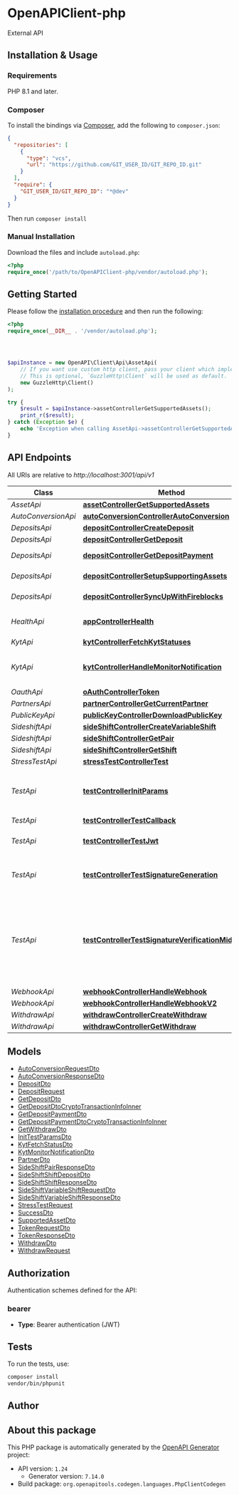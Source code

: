 # OpenAPIClient-php

External API


## Installation & Usage

### Requirements

PHP 8.1 and later.

### Composer

To install the bindings via [Composer](https://getcomposer.org/), add the following to `composer.json`:

```json
{
  "repositories": [
    {
      "type": "vcs",
      "url": "https://github.com/GIT_USER_ID/GIT_REPO_ID.git"
    }
  ],
  "require": {
    "GIT_USER_ID/GIT_REPO_ID": "*@dev"
  }
}
```

Then run `composer install`

### Manual Installation

Download the files and include `autoload.php`:

```php
<?php
require_once('/path/to/OpenAPIClient-php/vendor/autoload.php');
```

## Getting Started

Please follow the [installation procedure](#installation--usage) and then run the following:

```php
<?php
require_once(__DIR__ . '/vendor/autoload.php');




$apiInstance = new OpenAPI\Client\Api\AssetApi(
    // If you want use custom http client, pass your client which implements `GuzzleHttp\ClientInterface`.
    // This is optional, `GuzzleHttp\Client` will be used as default.
    new GuzzleHttp\Client()
);

try {
    $result = $apiInstance->assetControllerGetSupportedAssets();
    print_r($result);
} catch (Exception $e) {
    echo 'Exception when calling AssetApi->assetControllerGetSupportedAssets: ', $e->getMessage(), PHP_EOL;
}

```

## API Endpoints

All URIs are relative to *http://localhost:3001/api/v1*

Class | Method | HTTP request | Description
------------ | ------------- | ------------- | -------------
*AssetApi* | [**assetControllerGetSupportedAssets**](docs/Api/AssetApi.md#assetcontrollergetsupportedassets) | **GET** /asset | 
*AutoConversionApi* | [**autoConversionControllerAutoConversion**](docs/Api/AutoConversionApi.md#autoconversioncontrollerautoconversion) | **POST** /auto-conversion | 
*DepositsApi* | [**depositControllerCreateDeposit**](docs/Api/DepositsApi.md#depositcontrollercreatedeposit) | **POST** /deposits | 
*DepositsApi* | [**depositControllerGetDeposit**](docs/Api/DepositsApi.md#depositcontrollergetdeposit) | **GET** /deposits/{paymentId} | 
*DepositsApi* | [**depositControllerGetDepositPayment**](docs/Api/DepositsApi.md#depositcontrollergetdepositpayment) | **GET** /deposits/payments/{paymentId} | 
*DepositsApi* | [**depositControllerSetupSupportingAssets**](docs/Api/DepositsApi.md#depositcontrollersetupsupportingassets) | **GET** /deposits/setup-supporting-assets | 
*DepositsApi* | [**depositControllerSyncUpWithFireblocks**](docs/Api/DepositsApi.md#depositcontrollersyncupwithfireblocks) | **GET** /deposits/sync-up-with-fireblocks | 
*HealthApi* | [**appControllerHealth**](docs/Api/HealthApi.md#appcontrollerhealth) | **GET** /health | Get the health of the API
*KytApi* | [**kytControllerFetchKytStatuses**](docs/Api/KytApi.md#kytcontrollerfetchkytstatuses) | **POST** /kyt/fetch-kyt-statuses | 
*KytApi* | [**kytControllerHandleMonitorNotification**](docs/Api/KytApi.md#kytcontrollerhandlemonitornotification) | **POST** /kyt | Process KYT monitor notification
*OauthApi* | [**oAuthControllerToken**](docs/Api/OauthApi.md#oauthcontrollertoken) | **POST** /oauth/token | 
*PartnersApi* | [**partnerControllerGetCurrentPartner**](docs/Api/PartnersApi.md#partnercontrollergetcurrentpartner) | **GET** /partners/me | 
*PublicKeyApi* | [**publicKeyControllerDownloadPublicKey**](docs/Api/PublicKeyApi.md#publickeycontrollerdownloadpublickey) | **GET** /public-key | 
*SideshiftApi* | [**sideShiftControllerCreateVariableShift**](docs/Api/SideshiftApi.md#sideshiftcontrollercreatevariableshift) | **POST** /sideshift/shifts/variable | 
*SideshiftApi* | [**sideShiftControllerGetPair**](docs/Api/SideshiftApi.md#sideshiftcontrollergetpair) | **GET** /sideshift/pair/{from}/{to} | 
*SideshiftApi* | [**sideShiftControllerGetShift**](docs/Api/SideshiftApi.md#sideshiftcontrollergetshift) | **GET** /sideshift/shifts/{shiftId} | 
*StressTestApi* | [**stressTestControllerTest**](docs/Api/StressTestApi.md#stresstestcontrollertest) | **POST** /stress-test | 
*TestApi* | [**testControllerInitParams**](docs/Api/TestApi.md#testcontrollerinitparams) | **POST** /test/init-params | Test the init params with JWT token and apiToken
*TestApi* | [**testControllerTestCallback**](docs/Api/TestApi.md#testcontrollertestcallback) | **POST** /test/callback | 
*TestApi* | [**testControllerTestJwt**](docs/Api/TestApi.md#testcontrollertestjwt) | **GET** /test/jwt | Test the API with JWT token
*TestApi* | [**testControllerTestSignatureGeneration**](docs/Api/TestApi.md#testcontrollertestsignaturegeneration) | **POST** /test/signature-generation | Test the API with signature generation
*TestApi* | [**testControllerTestSignatureVerificationMiddleware**](docs/Api/TestApi.md#testcontrollertestsignatureverificationmiddleware) | **POST** /test/signature-verification | Test the API with signature verification middleware. Requires apiToken in body. ApiToken is partnerId
*WebhookApi* | [**webhookControllerHandleWebhook**](docs/Api/WebhookApi.md#webhookcontrollerhandlewebhook) | **POST** /webhook | 
*WebhookApi* | [**webhookControllerHandleWebhookV2**](docs/Api/WebhookApi.md#webhookcontrollerhandlewebhookv2) | **POST** /webhook/v2 | 
*WithdrawApi* | [**withdrawControllerCreateWithdraw**](docs/Api/WithdrawApi.md#withdrawcontrollercreatewithdraw) | **POST** /withdraw | 
*WithdrawApi* | [**withdrawControllerGetWithdraw**](docs/Api/WithdrawApi.md#withdrawcontrollergetwithdraw) | **GET** /withdraw/{paymentId} | 

## Models

- [AutoConversionRequestDto](docs/Model/AutoConversionRequestDto.md)
- [AutoConversionResponseDto](docs/Model/AutoConversionResponseDto.md)
- [DepositDto](docs/Model/DepositDto.md)
- [DepositRequest](docs/Model/DepositRequest.md)
- [GetDepositDto](docs/Model/GetDepositDto.md)
- [GetDepositDtoCryptoTransactionInfoInner](docs/Model/GetDepositDtoCryptoTransactionInfoInner.md)
- [GetDepositPaymentDto](docs/Model/GetDepositPaymentDto.md)
- [GetDepositPaymentDtoCryptoTransactionInfoInner](docs/Model/GetDepositPaymentDtoCryptoTransactionInfoInner.md)
- [GetWithdrawDto](docs/Model/GetWithdrawDto.md)
- [InitTestParamsDto](docs/Model/InitTestParamsDto.md)
- [KytFetchStatusDto](docs/Model/KytFetchStatusDto.md)
- [KytMonitorNotificationDto](docs/Model/KytMonitorNotificationDto.md)
- [PartnerDto](docs/Model/PartnerDto.md)
- [SideShiftPairResponseDto](docs/Model/SideShiftPairResponseDto.md)
- [SideShiftShiftDepositDto](docs/Model/SideShiftShiftDepositDto.md)
- [SideShiftShiftResponseDto](docs/Model/SideShiftShiftResponseDto.md)
- [SideShiftVariableShiftRequestDto](docs/Model/SideShiftVariableShiftRequestDto.md)
- [SideShiftVariableShiftResponseDto](docs/Model/SideShiftVariableShiftResponseDto.md)
- [StressTestRequest](docs/Model/StressTestRequest.md)
- [SuccessDto](docs/Model/SuccessDto.md)
- [SupportedAssetDto](docs/Model/SupportedAssetDto.md)
- [TokenRequestDto](docs/Model/TokenRequestDto.md)
- [TokenResponseDto](docs/Model/TokenResponseDto.md)
- [WithdrawDto](docs/Model/WithdrawDto.md)
- [WithdrawRequest](docs/Model/WithdrawRequest.md)

## Authorization

Authentication schemes defined for the API:
### bearer

- **Type**: Bearer authentication (JWT)

## Tests

To run the tests, use:

```bash
composer install
vendor/bin/phpunit
```

## Author



## About this package

This PHP package is automatically generated by the [OpenAPI Generator](https://openapi-generator.tech) project:

- API version: `1.24`
    - Generator version: `7.14.0`
- Build package: `org.openapitools.codegen.languages.PhpClientCodegen`
